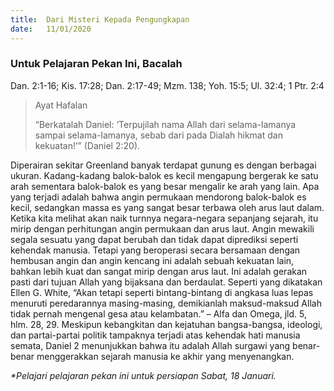 ```yaml
---
title:  Dari Misteri Kepada Pengungkapan
date:   11/01/2020
---
```


### Untuk Pelajaran Pekan Ini, Bacalah
Dan. 2:1-16; Kis. 17:28; Dan. 2:17-49; Mzm. 138; Yoh. 15:5; Ul. 32:4; 1 Ptr. 2:4

> <p>Ayat Hafalan</p>
> “Berkatalah Daniel: ‘Terpujilah nama Allah dari selama-lamanya sampai selama-lamanya, sebab dari pada Dialah hikmat dan kekuatan!’” (Daniel 2:20).

Diperairan sekitar Greenland banyak terdapat gunung es dengan berbagai ukuran. Kadang-kadang balok-balok es kecil mengapung bergerak ke satu arah sementara balok-balok es yang besar mengalir ke arah yang lain. Apa yang terjadi adalah bahwa angin permukaan mendorong balok-balok es kecil, sedangkan massa es yang sangat besar terbawa oleh arus laut dalam. Ketika kita melihat akan naik turnnya negara-negara sepanjang sejarah, itu mirip dengan perhitungan angin permukaan dan arus laut. Angin mewakili segala sesuatu yang dapat berubah dan tidak dapat diprediksi seperti kehendak manusia. Tetapi yang beroperasi secara bersamaan dengan hembusan angin dan angin kencang ini adalah sebuah kekuatan lain, bahkan lebih kuat dan sangat mirip dengan arus laut. Ini adalah gerakan pasti dari tujuan Allah yang bijaksana dan berdaulat. Seperti yang dikatakan Ellen G. White, “Akan tetapi seperti bintang-bintang di angkasa luas lepas menuruti peredarannya masing-masing, demikianlah maksud-maksud Allah tidak pernah mengenal gesa atau kelambatan.” – Alfa dan Omega, jld. 5, hlm. 28, 29. Meskipun kebangkitan dan kejatuhan bangsa-bangsa, ideologi, dan partai-partai politik tampaknya terjadi atas kehendak hati manusia semata, Daniel 2 menunjukkan bahwa itu adalah Allah surgawi yang benar-benar menggerakkan sejarah manusia ke akhir yang menyenangkan.

_*Pelajari pelajaran pekan ini untuk persiapan Sabat, 18 Januari._
